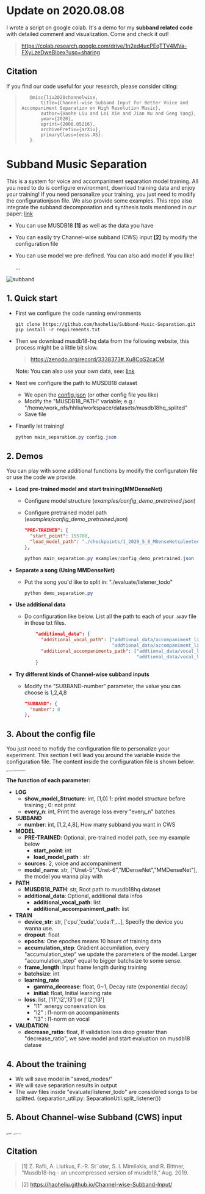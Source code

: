# Update on 2020.08.08
I wrote a script on google colab. It's a demo for my **subband related code** with detailed comment and visualization. Come and check it out!

> https://colab.research.google.com/drive/1n2ed4ucPEqTTV4MVa-FXyLzeDweBIoex?usp=sharing


## Citation

If you find our code useful for your research, please consider citing:

>        @misc{liu2020channelwise,  
>            title={Channel-wise Subband Input for Better Voice and Accompaniment Separation on High Resolution Music},  
>            author={Haohe Liu and Lei Xie and Jian Wu and Geng Yang},  
>            year={2020},  
>            eprint={2008.05216},  
>            archivePrefix={arXiv},  
>            primaryClass={eess.AS}. 
>        }. 


# Subband Music Separation

This is a system for voice and accompaniment separation model training. All you need to do is configure environment, download training data and enjoy your training! If you need personalize your training, you just need to modify the configurationjson file. We also provide some examples. This repo also integrate the subband decomposation and synthesis tools mentioned in our paper: [link](https://arxiv.org/abs/2008.05216) 

- You can use MUSDB18 **[1]** as well as the data you have

- You can easily try  Channel-wise subband (CWS) input **[2]** by modify the configuration file

- You can use model we pre-defined. You can also add model if you like!

  ...

![subband](./pics/subband.png)

## 1. Quick start

- First we configure the code running environments

  ```shell
  git clone https://github.com/haoheliu/Subband-Music-Separation.git
  pip install -r requirements.txt
  ```

- Then we download musdb18-hq data from the following website, this process might be a little bit slow.

  >  https://zenodo.org/record/3338373#.Xu8CqS2caCM

  Note: You can also use your own data, see: [link](#additional-data)

- Next we configure the path to MUSDB18 dataset

  - We open the [config.json](#Config) (or other config file you like)
  - Modify the "MUSDB18_PATH" variable; e.g.: "/home/work_nfs/hhliu/workspace/datasets/musdb18hq_splited"
  - Save file

- Finanlly let training! 

  ```java
  python main_separation.py config.json
  ```

  

## 2. Demos

You can play with some additional functions by modify the configuratoin file or use the code we provide. 

- **Load pre-trained model and start training(MMDenseNet)**

  - Configure model structure (*examples/config_demo_pretrained.json*)

  - Configure pretrained model path (*examples/config_demo_pretrained.json*)

    ```json
    "PRE-TRAINED": {
      "start_point": 155700,
      "load_model_path": "./checkpoints/1_2020_5_8_MDenseNetspleeter_sf0_l1_l2_l3__BD_False_lr001_bs16-1_fl1.5_ss4500.0_87lnu4fshift8flength32drop0.1split_bandTrue_8"
    },
    ```

    ```java
    python main_separation.py examples/config_demo_pretrained.json
    ```

    

- **Separate a song (Using MMDenseNet)**

  - Put the song you'd like to split in: "./evaluate/listener_todo"

    ```java
    python demo_separation.py
    ```

    

- <span id='additional-data'>**Use additional data**</span> 

  - Do configuration like below. List all the path to each of your .wav file in those txt files.

    ```json
        "additional_data": {
          "additional_vocal_path": ["addtional_data/accompaniment_list1.txt",
                                    "addtional_data/accompaniment_list2.txt"], 
          "additional_accompaniments_path": ["addtional_data/vocal_list1.txt",
                                             "addtional_data/vocal_list2.txt"] 
        }
    ```

- **Try different kinds of Channel-wise subband inputs**

  - Modify the "SUBBAND-number" parameter, the value you can choose is 1,2,4,8
  
    ```json
    "SUBBAND": {
      "number": 8 
    },
    ```

<h2 id="Config">3. About the config file</h2>

You just need to mofidy the configuration file to personalize your experiment. This section I will lead you around the variable inside the configuration file. The content inside the configuration file is shown below: 

<img src="./pics/json-struct.png" alt="image-20200704141619755" style="zoom:25%;" />

**The function of each parameter:** 

- **LOG**
  - **show_model_Structure**:  int, [1,0] 1: print model structure before training ; 0: not print
  - **every_n**: int, Print the average loss every "every_n" batches
- **SUBBAND**
  - **number**: int, [1,2,4,8], How many subband you want in CWS
- **MODEL**
  - **PRE-TRAINED**: Optional, pre-trained model path, see my example below
    - **start_point**: int
    - **load_model_path** : str
  - **sources**: 2, voice and accompaniment
  - **model_name**: str, ["Unet-5","Unet-6","MDenseNet","MMDenseNet"], the model you wanna play with
- **PATH**
  - **MUSDB18_PATH**: str, Root path to musdb18hq dataset
  - **additional_data**: Optional, additional data infos
    - **additional_vocal_path**: list
    - **additional_accompaniment_path**: list
- **TRAIN**
  - **device_str**: str, ['cpu','cuda','cuda:1',...], Specify the device you wanna use.
  - **dropout**: float
  - **epochs**: One epoches means 10 hours of training data
  - **accumulation_step**: Gradient accumilation, every "accumulation_step" we update the parameters of the model. Larger "accumulation_step" equal to bigger batchsize to some sense.
  - **frame_length**: Input frame length during training
  - **batchsize**: int
  - **learning_rate**
    - **gamma_decrease**: float, 0~1, Decay rate (exponential decay)
    - **initial**: float, Initial learning rate
  - **loss**: list,  ['l1','l2','l3'] or ['l2','l3']
    -  "l1" :energy conservation los
    - "l2" : l1-norm on accompaniments
    - "l3" : l1-norm on vocal 
- **VALIDATION**:
  - **decrease_ratio**: float,  If validation loss drop greater than "decrease_ratio", we save model and start evaluation on musdb18 datase

## 4. About the training 

- We will save model in "saved_modes/"
- We will save separation results in output 
- The wav files inside "evaluate/listener_todo" are considered songs to be splitted. (separation_util.py: SeparationUtil.split_listener())

## 5. About Channel-wise Subband (CWS) input

<img src="./pics/tab2.png" alt="tab2" style="zoom:33%;" />

<img src="./pics/tab3-sota.png" alt="tab3-sota" style="zoom:25%;" />



## Citation

>  [1] Z. Rafii, A. Liutkus, F.-R. St¨oter, S. I. Mimilakis, and R. Bittner, “Musdb18-hq - an uncompressed version of musdb18,” Aug. 2019.

> [2] https://haoheliu.github.io/Channel-wise-Subband-Input/
